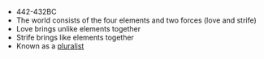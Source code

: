 - 442-432BC
- The world consists of the four elements and two forces (love and strife)
- Love brings unlike elements together
- Strife brings like elements together
- Known as a [pluralist][1]

[1]: /Philosophy/Terms/Pluralism.md